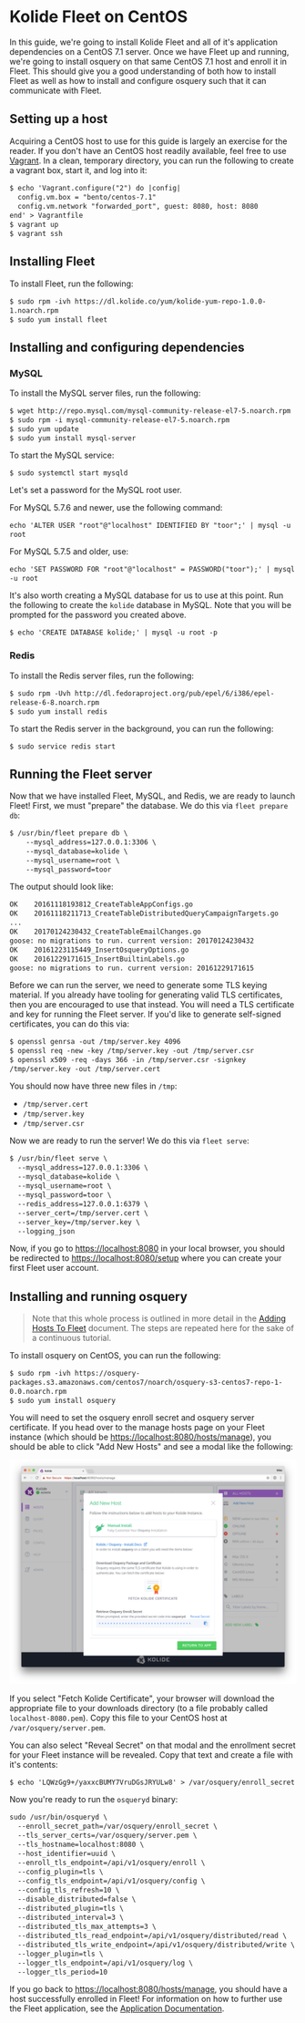 Kolide Fleet on CentOS
======================

In this guide, we're going to install Kolide Fleet and all of it's application dependencies on a CentOS 7.1 server. Once we have Fleet up and running, we're going to install osquery on that same CentOS 7.1 host and enroll it in Fleet. This should give you a good understanding of both how to install Fleet as well as how to install and configure osquery such that it can communicate with Fleet.

## Setting up a host

Acquiring a CentOS host to use for this guide is largely an exercise for the reader. If you don't have an CentOS host readily available, feel free to use [Vagrant](https://www.vagrantup.com/). In a clean, temporary directory, you can run the following to create a vagrant box, start it, and log into it:

```
$ echo 'Vagrant.configure("2") do |config|
  config.vm.box = "bento/centos-7.1"
  config.vm.network "forwarded_port", guest: 8080, host: 8080
end' > Vagrantfile
$ vagrant up
$ vagrant ssh
```

## Installing Fleet

To install Fleet, run the following:

```
$ sudo rpm -ivh https://dl.kolide.co/yum/kolide-yum-repo-1.0.0-1.noarch.rpm
$ sudo yum install fleet
```

## Installing and configuring dependencies

### MySQL

To install the MySQL server files, run the following:

```
$ wget http://repo.mysql.com/mysql-community-release-el7-5.noarch.rpm
$ sudo rpm -i mysql-community-release-el7-5.noarch.rpm
$ sudo yum update
$ sudo yum install mysql-server
```

To start the MySQL service:

```
$ sudo systemctl start mysqld
```

Let's set a password for the MySQL root user.

For MySQL 5.7.6 and newer, use the following command:

```
echo 'ALTER USER "root"@"localhost" IDENTIFIED BY "toor";' | mysql -u root
```

For MySQL 5.7.5 and older, use:

```
echo 'SET PASSWORD FOR "root"@"localhost" = PASSWORD("toor");' | mysql -u root
```

It's also worth creating a MySQL database for us to use at this point. Run the following to create the `kolide` database in MySQL. Note that you will be prompted for the password you created above.

```
$ echo 'CREATE DATABASE kolide;' | mysql -u root -p
```

### Redis

To install the Redis server files, run the following:

```
$ sudo rpm -Uvh http://dl.fedoraproject.org/pub/epel/6/i386/epel-release-6-8.noarch.rpm
$ sudo yum install redis
```

To start the Redis server in the background, you can run the following:

```
$ sudo service redis start
```

## Running the Fleet server

Now that we have installed Fleet, MySQL, and Redis, we are ready to launch Fleet! First, we must "prepare" the database. We do this via `fleet prepare db`:

```
$ /usr/bin/fleet prepare db \
    --mysql_address=127.0.0.1:3306 \
    --mysql_database=kolide \
    --mysql_username=root \
    --mysql_password=toor
```

The output should look like:

```
OK    20161118193812_CreateTableAppConfigs.go
OK    20161118211713_CreateTableDistributedQueryCampaignTargets.go
...
OK    20170124230432_CreateTableEmailChanges.go
goose: no migrations to run. current version: 20170124230432
OK    20161223115449_InsertOsqueryOptions.go
OK    20161229171615_InsertBuiltinLabels.go
goose: no migrations to run. current version: 20161229171615
```

Before we can run the server, we need to generate some TLS keying material. If you already have tooling for generating valid TLS certificates, then you are encouraged to use that instead. You will need a TLS certificate and key for running the Fleet server. If you'd like to generate self-signed certificates, you can do this via:

```
$ openssl genrsa -out /tmp/server.key 4096
$ openssl req -new -key /tmp/server.key -out /tmp/server.csr
$ openssl x509 -req -days 366 -in /tmp/server.csr -signkey /tmp/server.key -out /tmp/server.cert
```

You should now have three new files in `/tmp`:

- `/tmp/server.cert`
- `/tmp/server.key`
- `/tmp/server.csr`

Now we are ready to run the server! We do this via `fleet serve`:

```
$ /usr/bin/fleet serve \
  --mysql_address=127.0.0.1:3306 \
  --mysql_database=kolide \
  --mysql_username=root \
  --mysql_password=toor \
  --redis_address=127.0.0.1:6379 \
  --server_cert=/tmp/server.cert \
  --server_key=/tmp/server.key \
  --logging_json
```

Now, if you go to [https://localhost:8080](https://localhost:8080) in your local browser, you should be redirected to [https://localhost:8080/setup](https://localhost:8080/setup) where you can create your first Fleet user account.

## Installing and running osquery

> Note that this whole process is outlined in more detail in the [Adding Hosts To Fleet](./adding-hosts-to-fleet.md) document. The steps are repeated here for the sake of a continuous tutorial.

To install osquery on CentOS, you can run the following:

```
$ sudo rpm -ivh https://osquery-packages.s3.amazonaws.com/centos7/noarch/osquery-s3-centos7-repo-1-0.0.noarch.rpm
$ sudo yum install osquery
```

You will need to set the osquery enroll secret and osquery server certificate. If you head over to the manage hosts page on your Fleet instance (which should be [https://localhost:8080/hosts/manage](https://localhost:8080/hosts/manage)), you should be able to click "Add New Hosts" and see a modal like the following:

![Add New Host](../images/add-new-host-modal.png)

If you select "Fetch Kolide Certificate", your browser will download the appropriate file to your downloads directory (to a file probably called `localhost-8080.pem`). Copy this file to your CentOS host at `/var/osquery/server.pem`.

You can also select "Reveal Secret" on that modal and the enrollment secret for your Fleet instance will be revealed. Copy that text and create a file with it's contents:

```
$ echo 'LQWzGg9+/yaxxcBUMY7VruDGsJRYULw8' > /var/osquery/enroll_secret
```

Now you're ready to run the `osqueryd` binary:

```
sudo /usr/bin/osqueryd \
  --enroll_secret_path=/var/osquery/enroll_secret \
  --tls_server_certs=/var/osquery/server.pem \
  --tls_hostname=localhost:8080 \
  --host_identifier=uuid \
  --enroll_tls_endpoint=/api/v1/osquery/enroll \
  --config_plugin=tls \
  --config_tls_endpoint=/api/v1/osquery/config \
  --config_tls_refresh=10 \
  --disable_distributed=false \
  --distributed_plugin=tls \
  --distributed_interval=3 \
  --distributed_tls_max_attempts=3 \
  --distributed_tls_read_endpoint=/api/v1/osquery/distributed/read \
  --distributed_tls_write_endpoint=/api/v1/osquery/distributed/write \
  --logger_plugin=tls \
  --logger_tls_endpoint=/api/v1/osquery/log \
  --logger_tls_period=10
```

If you go back to [https://localhost:8080/hosts/manage](https://localhost:8080/hosts/manage), you should have a host successfully enrolled in Fleet! For information on how to further use the Fleet application, see the [Application Documentation](../application/README.md).
